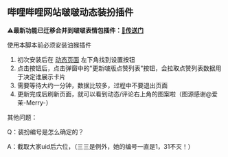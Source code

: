 

## 哔哩哔哩网站啵啵动态装扮插件

**⚠️最新功能已迁移合并到啵啵表情包插件：[🔗传送门](https://github.com/AS042971/bilibili-bobo)**

使用本脚本前必须安装油猴插件

1. 初次安装后在 [动态页面](https://t.bilibili.com) 左下角找到设置按钮
2. 点击按钮后，点击弹窗中的"更新啵版点赞列表"按钮，会拉取点赞列表数据用于决定谁展示卡片
3. 需要等待大约一分钟，数据比较多，过程中不要退出页面
4. 更新完成后刷新页面，就可以看到动态/评论右上角的图案啦（图源感谢@爱茉-Merry-）

其他问题：

Q：装扮编号是怎么确定的？

A：截取大家uid后六位，（三三是例外，她的编号一直是1，31不灭！）
